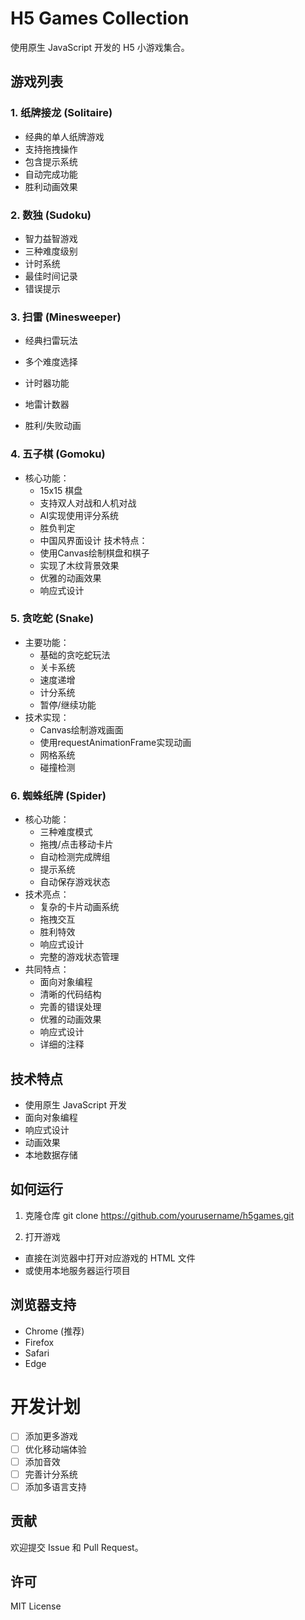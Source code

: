 # H5 Games Collection

使用原生 JavaScript 开发的 H5 小游戏集合。

## 游戏列表

### 1. 纸牌接龙 (Solitaire)
- 经典的单人纸牌游戏
- 支持拖拽操作
- 包含提示系统
- 自动完成功能
- 胜利动画效果

### 2. 数独 (Sudoku)
- 智力益智游戏
- 三种难度级别
- 计时系统
- 最佳时间记录
- 错误提示

### 3. 扫雷 (Minesweeper)
- 经典扫雷玩法
- 多个难度选择
- 计时器功能

- 地雷计数器
- 胜利/失败动画


### 4. 五子棋 (Gomoku)
- 核心功能：
  - 15x15 棋盘
  - 支持双人对战和人机对战
  - AI实现使用评分系统
  - 胜负判定
  - 中国风界面设计
技术特点：
  - 使用Canvas绘制棋盘和棋子
  - 实现了木纹背景效果
  - 优雅的动画效果
  - 响应式设计

### 5. 贪吃蛇 (Snake)
- 主要功能：
  - 基础的贪吃蛇玩法
  - 关卡系统
  - 速度递增
  - 计分系统
  - 暂停/继续功能
- 技术实现：
  - Canvas绘制游戏画面
  - 使用requestAnimationFrame实现动画
  - 网格系统
  - 碰撞检测

### 6. 蜘蛛纸牌 (Spider)
- 核心功能：
  - 三种难度模式
  - 拖拽/点击移动卡片
  - 自动检测完成牌组
  - 提示系统
  - 自动保存游戏状态
- 技术亮点：
  - 复杂的卡片动画系统
  - 拖拽交互
  - 胜利特效
  - 响应式设计
  - 完整的游戏状态管理
- 共同特点：
  - 面向对象编程
  - 清晰的代码结构
  - 完善的错误处理
  - 优雅的动画效果
  - 响应式设计
  - 详细的注释


## 技术特点

- 使用原生 JavaScript 开发
- 面向对象编程
- 响应式设计
- 动画效果
- 本地数据存储

## 如何运行

1. 克隆仓库
git clone https://github.com/yourusername/h5games.git

2. 打开游戏
- 直接在浏览器中打开对应游戏的 HTML 文件
- 或使用本地服务器运行项目

## 浏览器支持

- Chrome (推荐)
- Firefox
- Safari
- Edge

# 开发计划

- [ ] 添加更多游戏
- [ ] 优化移动端体验
- [ ] 添加音效
- [ ] 完善计分系统
- [ ] 添加多语言支持

## 贡献

欢迎提交 Issue 和 Pull Request。

## 许可

MIT License
